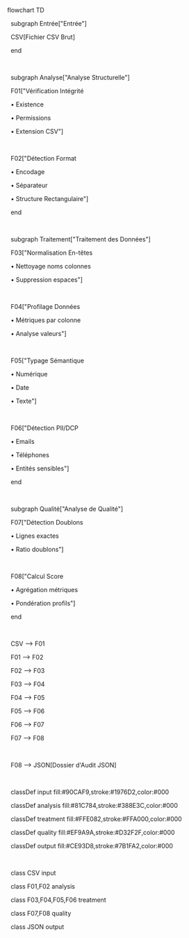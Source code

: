 flowchart TD

&nbsp;   subgraph Entrée\["Entrée"]

&nbsp;       CSV\[Fichier CSV Brut]

&nbsp;   end

&nbsp;   

&nbsp;   subgraph Analyse\["Analyse Structurelle"]

&nbsp;       F01\["Vérification Intégrité

&nbsp;       • Existence

&nbsp;       • Permissions

&nbsp;       • Extension CSV"]

&nbsp;       

&nbsp;       F02\["Détection Format

&nbsp;       • Encodage

&nbsp;       • Séparateur

&nbsp;       • Structure Rectangulaire"]

&nbsp;   end

&nbsp;   

&nbsp;   subgraph Traitement\["Traitement des Données"]

&nbsp;       F03\["Normalisation En-têtes

&nbsp;       • Nettoyage noms colonnes

&nbsp;       • Suppression espaces"]

&nbsp;       

&nbsp;       F04\["Profilage Données

&nbsp;       • Métriques par colonne

&nbsp;       • Analyse valeurs"]

&nbsp;       

&nbsp;       F05\["Typage Sémantique

&nbsp;       • Numérique

&nbsp;       • Date

&nbsp;       • Texte"]

&nbsp;       

&nbsp;       F06\["Détection PII/DCP

&nbsp;       • Emails

&nbsp;       • Téléphones

&nbsp;       • Entités sensibles"]

&nbsp;   end

&nbsp;   

&nbsp;   subgraph Qualité\["Analyse de Qualité"]

&nbsp;       F07\["Détection Doublons

&nbsp;       • Lignes exactes

&nbsp;       • Ratio doublons"]

&nbsp;       

&nbsp;       F08\["Calcul Score

&nbsp;       • Agrégation métriques

&nbsp;       • Pondération profils"]

&nbsp;   end

&nbsp;   

&nbsp;   CSV --> F01

&nbsp;   F01 --> F02

&nbsp;   F02 --> F03

&nbsp;   F03 --> F04

&nbsp;   F04 --> F05

&nbsp;   F05 --> F06

&nbsp;   F06 --> F07

&nbsp;   F07 --> F08

&nbsp;   

&nbsp;   F08 --> JSON\[Dossier d'Audit JSON]

&nbsp;   

&nbsp;   classDef input fill:#90CAF9,stroke:#1976D2,color:#000

&nbsp;   classDef analysis fill:#81C784,stroke:#388E3C,color:#000

&nbsp;   classDef treatment fill:#FFE082,stroke:#FFA000,color:#000

&nbsp;   classDef quality fill:#EF9A9A,stroke:#D32F2F,color:#000

&nbsp;   classDef output fill:#CE93D8,stroke:#7B1FA2,color:#000

&nbsp;   

&nbsp;   class CSV input

&nbsp;   class F01,F02 analysis

&nbsp;   class F03,F04,F05,F06 treatment

&nbsp;   class F07,F08 quality

&nbsp;   class JSON output

